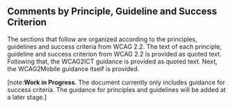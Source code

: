 ## Comments by Principle, Guideline and Success Criterion

The sections that follow are organized according to the principles, guidelines and success criteria from WCAG 2.2. The text of each principle, guideline and success criterion from WCAG 2.2 is provided as quoted text. Following that, the WCAG2ICT guidance is provided as quoted text. Next, the WCAG2Mobile guidance itself is provided.

[note:**Work in Progress**. The document currently only includes guidance for success criteria. The guidance for principles and guidelines will be added at a later stage.]
